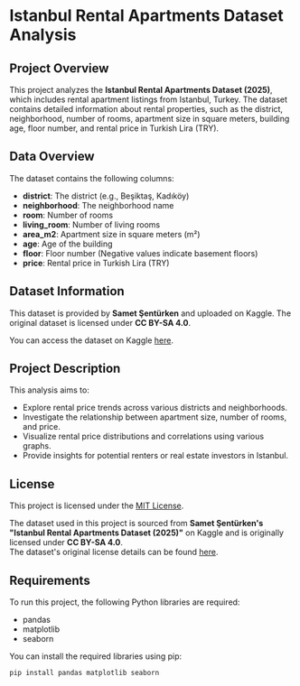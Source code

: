 # Istanbul Rental Apartments Dataset Analysis

## Project Overview
This project analyzes the **Istanbul Rental Apartments Dataset (2025)**, which includes rental apartment listings from Istanbul, Turkey. The dataset contains detailed information about rental properties, such as the district, neighborhood, number of rooms, apartment size in square meters, building age, floor number, and rental price in Turkish Lira (TRY).

## Data Overview
The dataset contains the following columns:

- **district**: The district (e.g., Beşiktaş, Kadıköy)
- **neighborhood**: The neighborhood name
- **room**: Number of rooms
- **living_room**: Number of living rooms
- **area_m2**: Apartment size in square meters (m²)
- **age**: Age of the building
- **floor**: Floor number (Negative values indicate basement floors)
- **price**: Rental price in Turkish Lira (TRY)

## Dataset Information
This dataset is provided by **Samet Şentürken** and uploaded on Kaggle. The original dataset is licensed under **CC BY-SA 4.0**.

You can access the dataset on Kaggle [here](https://www.kaggle.com/datasets/sametsenturken/istanbul-apartment-for-rent).

## Project Description
This analysis aims to:
- Explore rental price trends across various districts and neighborhoods.
- Investigate the relationship between apartment size, number of rooms, and price.
- Visualize rental price distributions and correlations using various graphs.
- Provide insights for potential renters or real estate investors in Istanbul.

## License
This project is licensed under the [MIT License](https://opensource.org/licenses/MIT).

The dataset used in this project is sourced from **Samet Şentürken's "Istanbul Rental Apartments Dataset (2025)"** on Kaggle and is originally licensed under **CC BY-SA 4.0**.  
The dataset's original license details can be found [here](https://creativecommons.org/licenses/by-sa/4.0/).

## Requirements
To run this project, the following Python libraries are required:
- pandas
- matplotlib
- seaborn

You can install the required libraries using pip:

```bash
pip install pandas matplotlib seaborn
